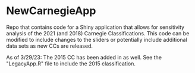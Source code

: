 # NewCarnegieApp
Repo that contains code for a Shiny application that allows for sensitivity analysis of the 2021 (and 2018) Carnegie Classifications. This code can be modified to include changes to the sliders or potentially include additional data sets as new CCs are released. 

As of 3/29/23: The 2015 CC has been added in as well. See the "LegacyApp.R" file to include the 2015 classification. 
